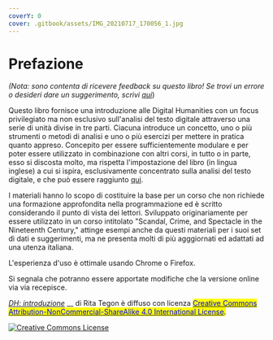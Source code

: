 ```yaml
---
coverY: 0
cover: .gitbook/assets/IMG_20210717_170056_1.jpg
---
```


# Prefazione

_(Nota: sono contenta di ricevere feedback su questo libro! Se trovi un errore o desideri dare un suggerimento, scrivi_ [_qui_](https://github.com/ritategon/INTRODUZIONE-ALLA-DIGITAL-TEXT-ANALYSIS/tree/master/.github/ISSUE\_TEMPLATE))

Questo libro fornisce una introduzione alle Digital Humanities con un focus privilegiato ma non esclusivo sull'analisi del testo digitale attraverso una serie di unità divise in tre parti. Ciacuna introduce un concetto, uno o più strumenti o metodi di analisi e uno o più esercizi per mettere in pratica quanto appreso. Concepito per essere sufficientemente modulare e per poter essere utilizzato in combinazione con altri corsi, in tutto o in parte, esso  si discosta molto, ma rispetta l'impostazione del libro (in lingua inglese) a cui si ispira, esclusivamente concentrato sulla analisi del testo digitale,  e che può essere raggiunto [qui](http://walshbr.com/textanalysiscoursebook/).

I materiali hanno lo scopo di costituire la base per un corso che non richiede una formazione approfondita nella programmazione ed è scritto considerando il punto di vista dei lettori. Sviluppato originariamente per essere utilizzato in un corso intitolato "Scandal, Crime, and Spectacle in the Nineteenth Century," attinge esempi anche da questi materiali per i suoi set di dati e suggerimenti, ma ne presenta molti di più agggiornati ed adattati ad una utenza italiana.&#x20;

L'esperienza d'uso è ottimale usando  Chrome o Firefox.&#x20;

Si segnala che potranno essere apportate  modifiche che la versione online via via recepisce.

[_DH: introduzione_](https://rita-tegon.gitbook.io/introduzione-alla-analisi-del-testo/) __ di Rita Tegon è diffuso con licenza <mark style="color:blue;"></mark> [<mark style="color:blue;">Creative Commons Attribution-NonCommercial-ShareAlike 4.0 International License</mark>](http://creativecommons.org/licenses/by-nc-sa/4.0/)<mark style="color:blue;">.</mark>

[![Creative Commons License](https://i.creativecommons.org/l/by-nc-sa/4.0/88x31.png)](http://creativecommons.org/licenses/by-nc-sa/4.0/)
